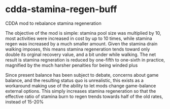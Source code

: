 # cdda-stamina-regen-buff
CDDA mod to rebalance stamina regeneration

The objective of the mod is simple: stamina pool size was multiplied by 10, most activities were increased in cost by up to 10 times, while stamina regen was increased by a much smaller amount. Given the stamina drain walking imposes, this means stamina regeneration tends toward only double its orginal recovery value, and a bit under while walking. The net result is stamina regneration is reduced by one-fifth to one-sixth in practice, magnified by the much harsher penalties for being winded plus 

Since present balance has been subject to debate, concerns about game balance, and the resulting status quo is unrealistic, this exists as a workaround making use of the ability to let mods change game-balance external options. This simply increases stamina regeneration so that the effective ratio of stamina burn to regen trends towards half of the old rates, instead of 15-20%

